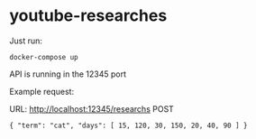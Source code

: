 # youtube-researches

Just run:

`
docker-compose up
`

API is running in the 12345 port

Example request:

URL: <http://localhost:12345/researchs> POST

`
{
    "term": "cat",
    "days": [
        15,
        120,
        30,
        150,
        20,
        40,
        90
    ]
}
`
